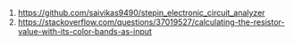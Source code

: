 1. https://github.com/saivikas9490/stepin_electronic_circuit_analyzer
2. https://stackoverflow.com/questions/37019527/calculating-the-resistor-value-with-its-color-bands-as-input
